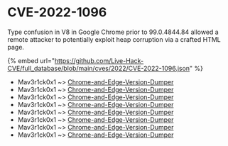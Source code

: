 # CVE-2022-1096

Type confusion in V8 in Google Chrome prior to 99.0.4844.84 allowed a remote attacker to potentially exploit heap corruption via a crafted HTML page.

{% embed url="https://github.com/Live-Hack-CVE/full_database/blob/main/cves/2022/CVE-2022-1096.json" %}


* Mav3r1ck0x1 ~> [Chrome-and-Edge-Version-Dumper](https://www.alice-snow.ru/2022/database/cve-2022-1096/chrome-and-edge-version-dumper-mav3r1ck0x1)
* Mav3r1ck0x1 ~> [Chrome-and-Edge-Version-Dumper](https://www.alice-snow.ru/2022/database/cve-2022-1096/chrome-and-edge-version-dumper-mav3r1ck0x1)
* Mav3r1ck0x1 ~> [Chrome-and-Edge-Version-Dumper](https://www.alice-snow.ru/2022/database/cve-2022-1096/chrome-and-edge-version-dumper-mav3r1ck0x1)
* Mav3r1ck0x1 ~> [Chrome-and-Edge-Version-Dumper](https://www.alice-snow.ru/2022/database/cve-2022-1096/chrome-and-edge-version-dumper-mav3r1ck0x1)
* Mav3r1ck0x1 ~> [Chrome-and-Edge-Version-Dumper](https://www.alice-snow.ru/2022/database/cve-2022-1096/chrome-and-edge-version-dumper-mav3r1ck0x1)
* Mav3r1ck0x1 ~> [Chrome-and-Edge-Version-Dumper](https://www.alice-snow.ru/2022/database/cve-2022-1096/chrome-and-edge-version-dumper-mav3r1ck0x1)
* Mav3r1ck0x1 ~> [Chrome-and-Edge-Version-Dumper](https://www.alice-snow.ru/2022/database/cve-2022-1096/chrome-and-edge-version-dumper-mav3r1ck0x1)
* Mav3r1ck0x1 ~> [Chrome-and-Edge-Version-Dumper](https://www.alice-snow.ru/2022/database/cve-2022-1096/chrome-and-edge-version-dumper-mav3r1ck0x1)